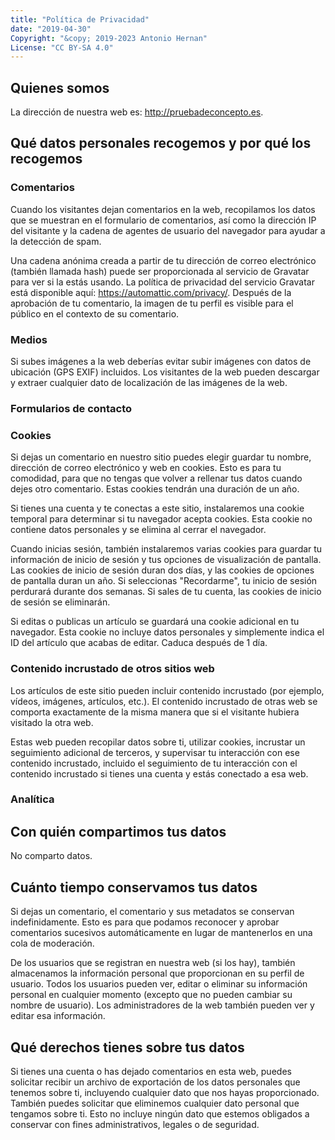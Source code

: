 ```yaml
---
title: "Política de Privacidad"
date: "2019-04-30"
Copyright: "&copy; 2019-2023 Antonio Hernan"
License: "CC BY-SA 4.0"
---
```


## Quienes somos

La dirección de nuestra web es: http://pruebadeconcepto.es.

## Qué datos personales recogemos y por qué los recogemos

### Comentarios

Cuando los visitantes dejan comentarios en la web, recopilamos los datos que se muestran en el formulario de comentarios, así como la dirección IP del visitante y la cadena de agentes de usuario del navegador para ayudar a la detección de spam.

Una cadena anónima creada a partir de tu dirección de correo electrónico (también llamada hash) puede ser proporcionada al servicio de Gravatar para ver si la estás usando. La política de privacidad del servicio Gravatar está disponible aquí: https://automattic.com/privacy/. Después de la aprobación de tu comentario, la imagen de tu perfil es visible para el público en el contexto de su comentario.

### Medios

Si subes imágenes a la web deberías evitar subir imágenes con datos de ubicación (GPS EXIF) incluidos. Los visitantes de la web pueden descargar y extraer cualquier dato de localización de las imágenes de la web.

### Formularios de contacto

### Cookies

Si dejas un comentario en nuestro sitio puedes elegir guardar tu nombre, dirección de correo electrónico y web en cookies. Esto es para tu comodidad, para que no tengas que volver a rellenar tus datos cuando dejes otro comentario. Estas cookies tendrán una duración de un año.

Si tienes una cuenta y te conectas a este sitio, instalaremos una cookie temporal para determinar si tu navegador acepta cookies. Esta cookie no contiene datos personales y se elimina al cerrar el navegador.

Cuando inicias sesión, también instalaremos varias cookies para guardar tu información de inicio de sesión y tus opciones de visualización de pantalla. Las cookies de inicio de sesión duran dos días, y las cookies de opciones de pantalla duran un año. Si seleccionas "Recordarme", tu inicio de sesión perdurará durante dos semanas. Si sales de tu cuenta, las cookies de inicio de sesión se eliminarán.

Si editas o publicas un artículo se guardará una cookie adicional en tu navegador. Esta cookie no incluye datos personales y simplemente indica el ID del artículo que acabas de editar. Caduca después de 1 día.

### Contenido incrustado de otros sitios web

Los artículos de este sitio pueden incluir contenido incrustado (por ejemplo, vídeos, imágenes, artículos, etc.). El contenido incrustado de otras web se comporta exactamente de la misma manera que si el visitante hubiera visitado la otra web.

Estas web pueden recopilar datos sobre ti, utilizar cookies, incrustar un seguimiento adicional de terceros, y supervisar tu interacción con ese contenido incrustado, incluido el seguimiento de tu interacción con el contenido incrustado si tienes una cuenta y estás conectado a esa web.

### Analítica

## Con quién compartimos tus datos

No comparto datos.  

## Cuánto tiempo conservamos tus datos

Si dejas un comentario, el comentario y sus metadatos se conservan indefinidamente. Esto es para que podamos reconocer y aprobar comentarios sucesivos automáticamente en lugar de mantenerlos en una cola de moderación.

De los usuarios que se registran en nuestra web (si los hay), también almacenamos la información personal que proporcionan en su perfil de usuario. Todos los usuarios pueden ver, editar o eliminar su información personal en cualquier momento (excepto que no pueden cambiar su nombre de usuario). Los administradores de la web también pueden ver y editar esa información.

## Qué derechos tienes sobre tus datos

Si tienes una cuenta o has dejado comentarios en esta web, puedes solicitar recibir un archivo de exportación de los datos personales que tenemos sobre ti, incluyendo cualquier dato que nos hayas proporcionado. También puedes solicitar que eliminemos cualquier dato personal que tengamos sobre ti. Esto no incluye ningún dato que estemos obligados a conservar con fines administrativos, legales o de seguridad.
